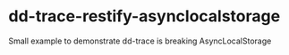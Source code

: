 # dd-trace-restify-asynclocalstorage
Small example to demonstrate dd-trace is breaking AsyncLocalStorage

